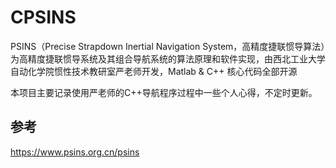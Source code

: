 # CPSINS
PSINS（Precise Strapdown Inertial Navigation System，高精度捷联惯导算法）为高精度捷联惯导系统及其组合导航系统的算法原理和软件实现，由西北工业大学自动化学院惯性技术教研室严老师开发，Matlab & C++ 核心代码全部开源

本项目主要记录使用严老师的C++导航程序过程中一些个人心得，不定时更新。

## 参考
https://www.psins.org.cn/psins
